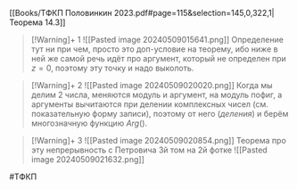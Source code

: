 [[Books/ТФКП Половинкин 2023.pdf#page=115&selection=145,0,322,1|Теорема 14.3]]
> [!Warning]+ 1
>![[Pasted image 20240509015641.png]]
Определение тут ни при чем, просто это доп-условие на теорему, ибо ниже в ней же самой речь идёт про аргумент, который не определен при $z=0$, поэтому эту точку и надо выколоть.

> [!Warning]+ 2
> ![[Pasted image 20240509020020.png]]
>Когда мы делим 2 числа, меняются модуль и аргумент, на модуль пофиг, а аргументы вычитаются при делении комплексных чисел (см. показательную форму записи), поэтому от него (*деления*) и берём многозначную функцию $Arg()$.

> [!Warning]+ 3
>![[Pasted image 20240509020854.png]]
>Теорема про эту непрерывность с Петровича 3й том на 2й фотке
>![[Pasted image 20240509021632.png]]

#ТФКП 
